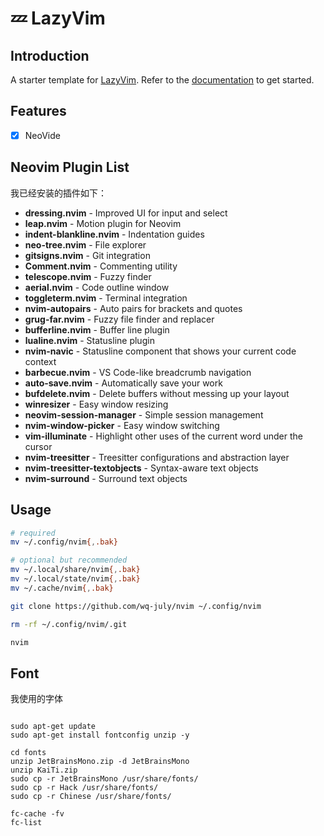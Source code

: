 # 💤 LazyVim

## Introduction

A starter template for [LazyVim](https://github.com/LazyVim/LazyVim).
Refer to the [documentation](https://lazyvim.github.io/installation) to get started.

## Features

- [x] NeoVide

## Neovim Plugin List

我已经安装的插件如下：

- **dressing.nvim** - Improved UI for input and select
- **leap.nvim** - Motion plugin for Neovim
- **indent-blankline.nvim** - Indentation guides
- **neo-tree.nvim** - File explorer
- **gitsigns.nvim** - Git integration
- **Comment.nvim** - Commenting utility
- **telescope.nvim** - Fuzzy finder
- **aerial.nvim** - Code outline window
- **toggleterm.nvim** - Terminal integration
- **nvim-autopairs** - Auto pairs for brackets and quotes
- **grug-far.nvim** - Fuzzy file finder and replacer
- **bufferline.nvim** - Buffer line plugin
- **lualine.nvim** - Statusline plugin
- **nvim-navic** - Statusline component that shows your current code context
- **barbecue.nvim** - VS Code-like breadcrumb navigation
- **auto-save.nvim** - Automatically save your work
- **bufdelete.nvim** - Delete buffers without messing up your layout
- **winresizer** - Easy window resizing
- **neovim-session-manager** - Simple session management
- **nvim-window-picker** - Easy window switching
- **vim-illuminate** - Highlight other uses of the current word under the cursor
- **nvim-treesitter** - Treesitter configurations and abstraction layer
- **nvim-treesitter-textobjects** - Syntax-aware text objects
- **nvim-surround** - Surround text objects

## Usage

``` bash
# required
mv ~/.config/nvim{,.bak}

# optional but recommended
mv ~/.local/share/nvim{,.bak}
mv ~/.local/state/nvim{,.bak}
mv ~/.cache/nvim{,.bak}

git clone https://github.com/wq-july/nvim ~/.config/nvim

rm -rf ~/.config/nvim/.git

nvim

```

## Font

我使用的字体

```

sudo apt-get update
sudo apt-get install fontconfig unzip -y

cd fonts
unzip JetBrainsMono.zip -d JetBrainsMono
unzip KaiTi.zip
sudo cp -r JetBrainsMono /usr/share/fonts/
sudo cp -r Hack /usr/share/fonts/
sudo cp -r Chinese /usr/share/fonts/

fc-cache -fv
fc-list

```